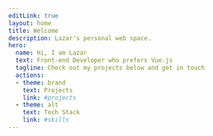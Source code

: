 ```yaml
---
editLink: true
layout: home
title: Welcome
description: Lazar's personal web space.
hero:
  name: Hi, I am Lazar
  text: Front-end Developer who prefers Vue.js
  tagline: Check out my projects below and get in touch
  actions:
  - theme: brand
    text: Projects
    link: #projects
  - theme: alt
    text: Tech Stack
    link: #skills
---
```


